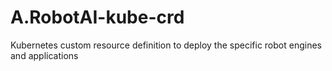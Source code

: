 # A.RobotAI-kube-crd
Kubernetes custom resource definition to deploy the specific robot engines and applications
